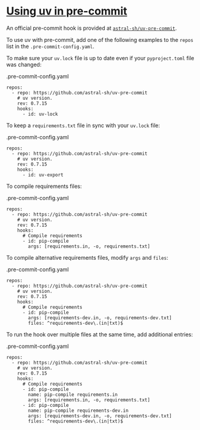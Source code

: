 # [Using uv in pre-commit](#using-uv-in-pre-commit)

An official pre-commit hook is provided at [`astral-sh/uv-pre-commit`](https://github.com/astral-sh/uv-pre-commit).

To use uv with pre-commit, add one of the following examples to the `repos` list in the `.pre-commit-config.yaml`.

To make sure your `uv.lock` file is up to date even if your `pyproject.toml` file was changed:

.pre-commit-config.yaml

```
repos:
  - repo: https://github.com/astral-sh/uv-pre-commit
    # uv version.
    rev: 0.7.15
    hooks:
      - id: uv-lock

```

To keep a `requirements.txt` file in sync with your `uv.lock` file:

.pre-commit-config.yaml

```
repos:
  - repo: https://github.com/astral-sh/uv-pre-commit
    # uv version.
    rev: 0.7.15
    hooks:
      - id: uv-export

```

To compile requirements files:

.pre-commit-config.yaml

```
repos:
  - repo: https://github.com/astral-sh/uv-pre-commit
    # uv version.
    rev: 0.7.15
    hooks:
      # Compile requirements
      - id: pip-compile
        args: [requirements.in, -o, requirements.txt]

```

To compile alternative requirements files, modify `args` and `files`:

.pre-commit-config.yaml

```
repos:
  - repo: https://github.com/astral-sh/uv-pre-commit
    # uv version.
    rev: 0.7.15
    hooks:
      # Compile requirements
      - id: pip-compile
        args: [requirements-dev.in, -o, requirements-dev.txt]
        files: ^requirements-dev\.(in|txt)$

```

To run the hook over multiple files at the same time, add additional entries:

.pre-commit-config.yaml

```
repos:
  - repo: https://github.com/astral-sh/uv-pre-commit
    # uv version.
    rev: 0.7.15
    hooks:
      # Compile requirements
      - id: pip-compile
        name: pip-compile requirements.in
        args: [requirements.in, -o, requirements.txt]
      - id: pip-compile
        name: pip-compile requirements-dev.in
        args: [requirements-dev.in, -o, requirements-dev.txt]
        files: ^requirements-dev\.(in|txt)$

```
